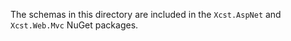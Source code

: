 ﻿The schemas in this directory are included in the `Xcst.AspNet` and `Xcst.Web.Mvc` NuGet packages.
